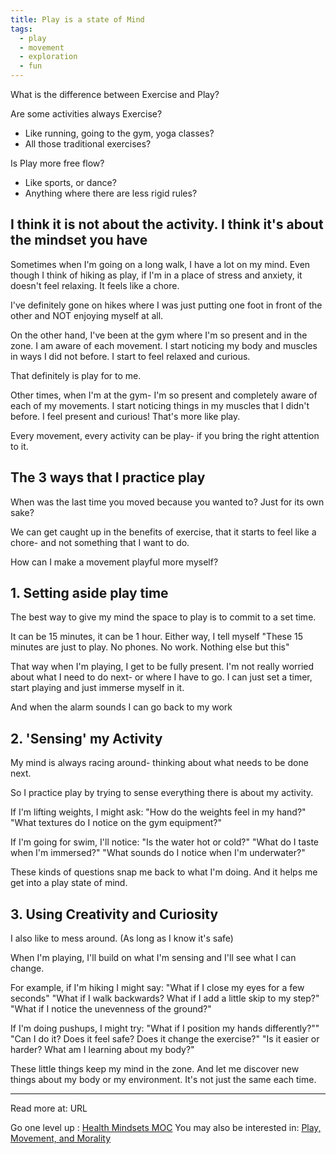 ```yaml
---
title: Play is a state of Mind
tags:
  - play
  - movement
  - exploration
  - fun
---
```


What is the difference between Exercise and Play?

Are some activities always Exercise?
- Like running, going to the gym, yoga classes? 
- All those traditional exercises?

Is Play more free flow? 
- Like sports, or dance?
- Anything where there are less rigid rules?

## I think it is not about the activity. I think it's about the mindset you have

Sometimes when I'm going on a long walk, I have a lot on my mind. Even though I think of hiking as play, if I'm in a place of stress and anxiety, it doesn't feel relaxing. It feels like a chore.

I've definitely gone on hikes where I was just putting one foot in front of the other and NOT enjoying myself at all.

On the other hand, I've been at the gym where I'm so present and in the zone. I am aware of each movement. I start noticing my body and muscles in ways I did not before. I start to feel relaxed and curious.

That definitely is play for to me.

Other times, when I'm at the gym- I'm so present and completely aware of each of my movements. I start noticing things in my muscles that I didn't before. I feel present and curious!
That's more like play.

Every movement, every activity can be play- if you bring the right attention to it.

## The 3 ways that I practice play

When was the last time you moved because you wanted to? Just for its own sake?

We can get caught up in the benefits of exercise, that it starts to feel like a chore- and not something that I want to do.

How can I make a movement playful more myself?

## 1. Setting aside play time

The best way to give my mind the space to play is to commit to a set time.

It can be 15 minutes, it can be 1 hour. Either way, I tell myself
"These 15 minutes are just to play. No phones. No work. Nothing else but this"

That way when I'm playing, I get to be fully present. I'm not really worried about what I need to do next- or where I have to go. I can just set a timer, start playing and just immerse myself in it.

And when the alarm sounds I can go back to my work

## 2. 'Sensing' my Activity

My mind is always racing around- thinking about what needs to be done next.

So I practice play by trying to sense everything there is about my activity.

If I'm lifting weights, I might ask:
"How do the weights feel in my hand?"
"What textures do I notice on the gym equipment?"

If I'm going for swim, I'll notice:
"Is the water hot or cold?"
"What do I taste when I'm immersed?"
"What sounds do I notice when I'm underwater?"

These kinds of questions snap me back to what I'm doing. And it helps me get into a play state of mind.

## 3. Using Creativity and Curiosity

I also like to mess around. (As long as I know it's safe)

When I'm playing, I'll build on what I'm sensing and I'll see what I can change.

For example, if I'm hiking I might say:
"What if I close my eyes for a few seconds"
"What if I walk backwards? What if I add a little skip to my step?"
"What if I notice the unevenness of the ground?"

If I'm doing pushups, I might try:
"What if I position my hands differently?""
"Can I do it? Does it feel safe? Does it change the exercise?"
"Is it easier or harder? What am I learning about my body?"

These little things keep my mind in the zone. And let me discover new things about my body or my environment. It's not just the same each time.


----

Read more at: URL

Go one level up : [Health Mindsets MOC](Maps/Health%20Mindsets%20MOC.md)
You may also be interested in: [Play, Movement, and Morality](Notes/Play,%20Movement,%20and%20Morality.md)